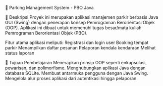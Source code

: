 🚗 Parking Management System - PBO Java

📌 Deskripsi
Proyek ini merupakan aplikasi manajemen parkir berbasis Java GUI (Swing) dengan penerapan konsep Pemrograman Berorientasi Objek (OOP). Aplikasi ini dibuat untuk memenuhi tugas besar/mata kuliah Pemrograman Berorientasi Objek (PBO).
 
  Fitur utama aplikasi meliputi:
    Registrasi dan login user
    Booking tempat parkir
    Menampilkan daftar pesanan
    Pelaporan kendala kendaraan
    Melihat status laporan

🎯 Tujuan Pembelajaran
Menerapkan prinsip OOP seperti enkapsulasi, pewarisan, dan polimorfisme.
Menghubungkan aplikasi Java dengan database SQLite.
Membuat antarmuka pengguna dengan Java Swing.
Mengelola alur proses aplikasi dari autentikasi hingga pelaporan
